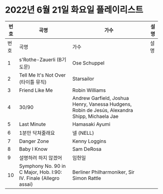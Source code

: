 # 2022년 6월 21일 화요일 플레이리스트

| 번호 | 곡명 | 가수 | 설명 |
|------|------|------|------|
| 번호 | 곡명 | 가수 | 설명 |
| 1 | s'Rothe-Zauerli (B기도문) | Ose Schuppel |  |
| 2 | Tell Me It's Not Over (타이틀 뮤직) | Starsailor |  |
| 3 | Friend Like Me | Robin Williams |  |
| 4 | 30/90 | Andrew Garfield, Joshua Henry, Vanessa Hudgens, Robin de Jesús, Alexandra Shipp, Michaela Jae |  |
| 5 | Last Minute | Hamasaki Ayumi |  |
| 6 | 1분만 닥쳐줄래요 | 넬 (NELL) |  |
| 7 | Danger Zone | Kenny Loggins |  |
| 8 | Baby I Know | Sam DeRosa |  |
| 9 | 설명하려 하지 않겠어 | 임헌일 |  |
| 10 | Symphony No. 90 in C Major, Hob. I:90: IV. Finale (Allegro assai) | Berliner Philharmoniker, Sir Simon Rattle |  |
